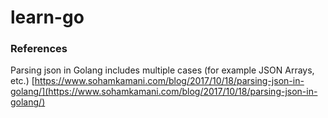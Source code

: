# learn-go

### References

Parsing json in Golang includes multiple cases (for example JSON Arrays, etc.) [https://www.sohamkamani.com/blog/2017/10/18/parsing-json-in-golang/](https://www.sohamkamani.com/blog/2017/10/18/parsing-json-in-golang/)

